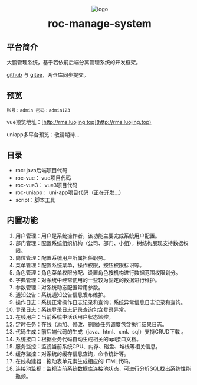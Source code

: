 <p align="center">
	<img alt="logo" src="https://luojing.top/rocyuan/images/roc-manage-system-logo.png">
</p>
<h1 align="center" style="margin: 10px 0 30px; font-weight: bold;">roc-manage-system</h1>

## 平台简介

大鹏管理系统，基于若依前后端分离管理系统的开发框架。

[github](https://github.com/rocyuan666/roc-manage-system) 与 [gitee](https://gitee.com/rocyuan666/roc-manage-system)，两仓库同步提交。

## 预览

` 账号：admin 密码：admin123 `

vue预览地址：[http://rms.luojing.top](http://rms.luojing.top)

uniapp多平台预览：敬请期待...


## 目录
* roc: java后端项目代码
* roc-vue： vue项目代码
* roc-vue3： vue3项目代码
* roc-uniapp： uni-app项目代码（正在开发...）
* script：脚本工具

## 内置功能

1.  用户管理：用户是系统操作者，该功能主要完成系统用户配置。
2.  部门管理：配置系统组织机构（公司、部门、小组），树结构展现支持数据权限。
3.  岗位管理：配置系统用户所属担任职务。
4.  菜单管理：配置系统菜单，操作权限，按钮权限标识等。
5.  角色管理：角色菜单权限分配、设置角色按机构进行数据范围权限划分。
6.  字典管理：对系统中经常使用的一些较为固定的数据进行维护。
7.  参数管理：对系统动态配置常用参数。
8.  通知公告：系统通知公告信息发布维护。
9.  操作日志：系统正常操作日志记录和查询；系统异常信息日志记录和查询。
10. 登录日志：系统登录日志记录查询包含登录异常。
11. 在线用户：当前系统中活跃用户状态监控。
12. 定时任务：在线（添加、修改、删除)任务调度包含执行结果日志。
13. 代码生成：前后端代码的生成（java、html、xml、sql）支持CRUD下载 。
14. 系统接口：根据业务代码自动生成相关的api接口文档。
15. 服务监控：监视当前系统CPU、内存、磁盘、堆栈等相关信息。
16. 缓存监控：对系统的缓存信息查询，命令统计等。
17. 在线构建器：拖动表单元素生成相应的HTML代码。
18. 连接池监视：监视当前系统数据库连接池状态，可进行分析SQL找出系统性能瓶颈。
